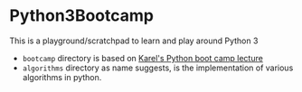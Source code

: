 # Python3Bootcamp
This is a playground/scratchpad to learn and play around Python 3 
* `bootcamp` directory is based on [Karel's Python boot camp lecture](http://kubat.nl/pages/lectures)
* `algorithms` directory as name suggests, is the implementation of various algorithms in python.
